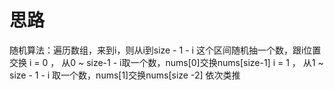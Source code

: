 # 思路

随机算法：遍历数组，来到i，则从i到size - 1 - i 这个区间随机抽一个数，跟i位置交换
i = 0 ， 从0 ~ size-1 - i取一个数，nums[0]交换nums[size-1]
i = 1 ， 从1 ~ size - 1 - i 取一个数，nums[1]交换nums[size -2]
依次类推
